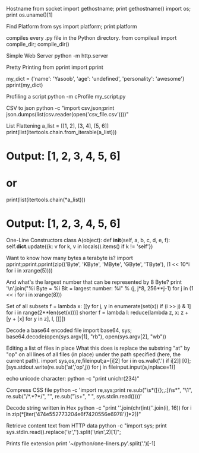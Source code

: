 Hostname
from socket import gethostname; print gethostname()
import os; print os.uname()[1]


Find Platform
from sys import platform; print platform


compiles every .py file in the Python directory.
from compileall import compile_dir; compile_dir(<ptyhon dir>)


Simple Web Server
python -m http.server


Pretty Printing
from pprint import pprint


my_dict = {'name': 'Yasoob', 'age': 'undefined', 'personality': 'awesome'}
pprint(my_dict)


Profiling a script
python -m cProfile my_script.py


CSV to json
python -c "import csv,json;print json.dumps(list(csv.reader(open('csv_file.csv'))))"


List Flattening
a_list = [[1, 2], [3, 4], [5, 6]]
print(list(itertools.chain.from_iterable(a_list)))
# Output: [1, 2, 3, 4, 5, 6]

# or
print(list(itertools.chain(*a_list)))
# Output: [1, 2, 3, 4, 5, 6]


One-Line Constructors
class A(object):
    def __init__(self, a, b, c, d, e, f):
        self.__dict__.update({k: v for k, v in locals().items() if k != 'self'})


Want to know how many bytes a terabyte is?
import pprint;pprint.pprint(zip(('Byte', 'KByte', 'MByte', 'GByte', 'TByte'), (1 << 10*i for i in xrange(5))))


And what's the largest number that can be represented by 8 Byte?
print '\n'.join("%i Byte = %i Bit = largest number: %i" % (j, j*8, 256**j-1) for j in (1 << i for i in xrange(8)))


Set of all subsets
f = lambda x: [[y for j, y in enumerate(set(x)) if (i >> j) & 1] for i in range(2**len(set(x)))]
shorter
f = lambda l: reduce(lambda z, x: z + [y + [x] for y in z], l, [[]])


Decode a base64 encoded file
import base64, sys; base64.decode(open(sys.argv[1], "rb"), open(sys.argv[2], "wb"))


Editing a list of files in place
What this does is replace the substring "at" by "op" on all lines of all files (in place) under the path specified (here, the current path).
import sys,os,re,fileinput;a=[i[2] for i in os.walk('.') if i[2]] [0];[sys.stdout.write(re.sub('at','op',j)) for j in fileinput.input(a,inplace=1)]


echo unicode character:
python -c "print unichr(234)"


Compress CSS file
python -c 'import re,sys;print re.sub("\s*([{};,:])\s*", "\\1", re.sub("/\*.*?\*/", "", re.sub("\s+", " ", sys.stdin.read())))'


Decode string written in Hex
python -c "print ''.join(chr(int(''.join(i), 16)) for i in zip(*[iter('474e552773204e6f7420556e6978')]*2))"


Retrieve content text from HTTP data
python -c "import sys; print sys.stdin.read().replace('\r','').split('\n\n',2)[1]";


Prints file extension
print '~/python/one-liners.py'.split('.')[-1]